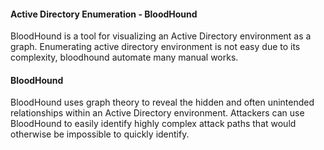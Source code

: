 #### Active Directory Enumeration - BloodHound

BloodHound is a tool for visualizing an Active Directory environment as a graph. Enumerating active directory environment is not easy due to its complexity, bloodhound automate many manual works. 

#### BloodHound

BloodHound uses graph theory to reveal the hidden and often unintended relationships within an Active Directory environment. Attackers can use BloodHound to easily identify highly complex attack paths that would otherwise be impossible to quickly identify.
